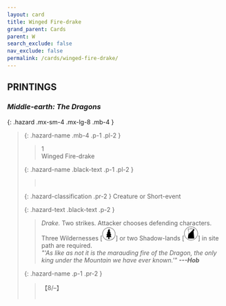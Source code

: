 ```yaml
---
layout: card
title: Winged Fire-drake
grand_parent: Cards
parent: W
search_exclude: false
nav_exclude: false
permalink: /cards/winged-fire-drake/
---
```


## PRINTINGS


### _Middle-earth: The Dragons_

{: .hazard .mx-sm-4 .mx-lg-8 .mb-4 }
> {: .hazard-name .mb-4 .p-1 .pl-2 }
> > <div class="hazard-mp">1</div>
> > <div class="card-name">Winged Fire-drake</div>
>
> {: .hazard-name .black-text .p-1 .pl-2 }
> > &nbsp;
>
> {: .hazard-classification .pr-2 }
> Creature or Short-event
>
> {: .hazard-text .black-text .p-2 }
> > _Drake._ Two strikes. Attacker chooses defending characters. Three Wildernesses \[![](/assets/images/wilderness.svg)] or two Shadow-lands \[![](/assets/images/shadow-land.svg)] in site path are required. <br>_"'As like as not it is the marauding fire of the Dragon, the only king under the Mountain we have ever known.'"_ ***---Hob*** 
>
> {: .hazard-name .p-1 .pr-2 }
> > <div class="card-shield">【8/&ndash;】</div>
> > <div class="card-corruption">&nbsp;</div>
